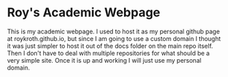 # Roy's Academic Webpage

This is my academic webpage. I used to host it as my personal github page at roykroth.github.io, but since I am going to use a custom domain I thought it was just simpler to host it out of the docs folder on the main repo itself. Then I don't have to deal with multiple repositories for what should be a very simple site. Once it is up and working I will just use my personal domain. 
    